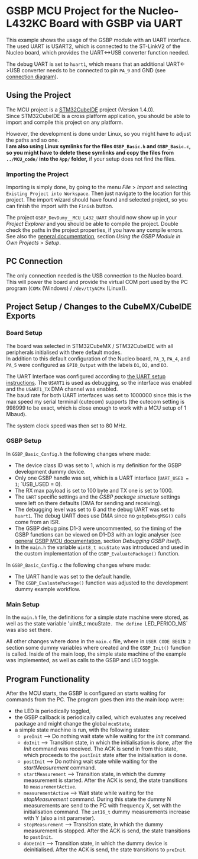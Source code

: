 # GSBP MCU Project for the Nucleo-L432KC Board with GSBP via UART

This example shows the usage of the GSBP module with an UART interface.  
The used UART is USART2, which is connected to the ST-LinkV2 of the Nucleo board, which provides the UART<->USB converter function needed.

The debug UART is set to `huart1`, which means that an additional UART<->USB converter needs to be connected to pin `PA_9` and GND (see [connection diagram](./nucleo_l432kc_UART.png)).

## Using the Project

The MCU project is a [STM32CubeIDE](https://www.st.com/en/development-tools/stm32cubeide.html) project (Version 1.4.0).  
Since STM32CubeIDE is a cross platform application, you should be able to import and compile this project on any platform.

However, the development is done under Linux, so you might have to adjust the paths and so one.  
__I am also using Linux symlinks for the files `GSBP_Basic.h` and `GSBP_Basic.c`, so you might have to delete these symlinks and copy the files from `../MCU_code/` into the `App/` folder,__ if your setup does not find the files.

### Importing the Project

Importing is simply done, by going to the menu _File_ > _Import_ and selecting `Existing Project into Workspace`. Then just navigate to the location for this project. The import wizard should have found and selected project, so you can finish the import with the `Finish` button.

The project `GSBP_DevDumy__MCU_L432_UART` should now show up in your _Project Explorer_ and you should be able to compile the project. Double check the paths in the project properties, if you have any compile errors. See also the [general documentation](../../MCU_code/readme.md), section _Using the GSBP Module in Own Projects_ > _Setup_.

## PC Connection

The only connection needed is the USB connection to the Nucleo board. This will power the board and provide the virtual COM port used by the PC program (`COMx` (Windows) / `/dev/ttyACMx` (Linux)).

## Project Setup / Changes to the CubeMX/CubeIDE Exports

### Board Setup

The board was selected in STM32CubeMX / STM32CubeIDE with all peripherals initialised with there default modes.  
In addition to this default configuration of the Nucleo board, `PA_3`, `PA_4`, and `PA_5` were configured as `GPIO_Output` with the labels `D1`, `D2`, and `D3`.

The UART Interface was configured according to [the UART setup instructions](../../MCU_code/readme_setup_STM_UART.md). 
The `USART1` is used as debugging, so the interface was enabled and the `USART1_TX` DMA channel was enabled.  
The baud rate for both UART interfaces was set to 1000000 since this is the max speed my serial terminal (cutecom) supports (the cutecom setting is 998999 to be exact, which is close enough to work with a MCU setup of 1 Mbaud).

The system clock speed was then set to 80 MHz.

### GSBP Setup

In `GSBP_Basic_Config.h` the following changes where made:

* The device class ID was set to 1, which is my definition for the GSBP development dummy device.
* Only one GSBP handle was set, which is a UART interface (`UART_USED = 1`; `USB_USED = 0).
* The RX max payload is set to 100 byte and TX one is set to 1000.
* The `UART` specific settings and the _GSBP package structure_ settings were left on there defaults (DMA for sending and receiving). 
* The debugging level was set to 6 and the debug UART was set to `huart1`. The debug UART does use DMA since no `gsbpDebugMSG()` calls come from an ISR.
* The GSBP debug pins D1-3 were uncommented, so the timing of the GSBP functions can be viewed on D1-D3 with an logic analyser (see [general GSBP MCU documentation](../../MCU_code/readme.md), section _Debugging GSBP itself_).
* In the `main.h` the variable `uint8_t mcuState` was introduced and used in the custom implementation of the `GSBP_EvaluatePackage()` function.

In `GSBP_Basic_Config.c` the following changes where made:

* The UART handle was set to the default handle.
* The `GSBP_EvaluatePackage()` function was adjusted to the development dummy example workflow.

### Main Setup

In the `main.h` file, the definitions for a simple state machine were stored, as well as the state variable 'uint8_t mcuState`. The define `LED_PERIOD_MS` was also set there.

All other changes where done in the `main.c` file, where in `USER CODE BEGIN 2` section some dummy variables where created and the `GSBP_Init()` function is called. Inside of the main loop, the simple state machine of the example was implemented, as well as calls to the GSBP and LED toggle.


## Program Functionality

After the MCU starts, the GSBP is configured an starts waiting for commands from the PC. The program goes then into the main loop were:

* the LED is periodically toggled,
* the GSBP callback is periodically called, which evaluates any received package and might change the global `mcuState`,
* a simple state machine is run, with the following states:
    * `preInit` --> Do nothing wait state while waiting for the _Init_ command.
	* `doInit` --> Transition state, in which the initialisation is done, after the _Init_ command was received. The ACK is send in from this state, which proceeds to the `postInit` state after the initialisation is done. 
	* `postInit` --> Do nothing wait state while waiting for the _startMeasurement_ command.
	* `startMeasurement` --> Transition state, in which the dummy measurement is started. After the ACK is send, the state transitions to `measurementActive`.
	* `measurementActive` -->  Wait state while waiting for the _stopMeasurement_ command. During this state the dummy N measurements are send to the PC with frequency X, set with the initialisation command. The `int16_t` dummy measurements increase with Y (also a init parameter).
	* `stopMeasurement` --> Transition state, in which the dummy measurement is stopped. After the ACK is send, the state transitions to `postInit`.
	* `doDeInit` --> Transition state, in which the dummy device is deinitialised. After the ACK is send, the state transitions to `preInit`.

